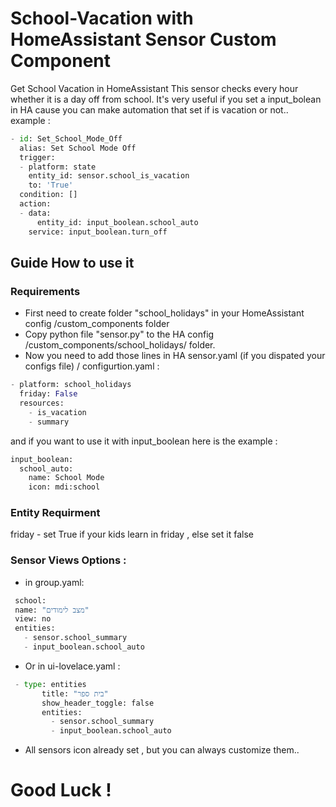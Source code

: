 # School-Vacation with HomeAssistant Sensor Custom Component
Get School Vacation in HomeAssistant
 This sensor checks every hour whether it is a day off from school.
It's very useful if you set a input_bolean in HA cause you can make automation that set if is vacation or not..
example :
```python
- id: Set_School_Mode_Off
  alias: Set School Mode Off
  trigger: 
  - platform: state
    entity_id: sensor.school_is_vacation
    to: 'True'
  condition: []
  action:
  - data:
      entity_id: input_boolean.school_auto
    service: input_boolean.turn_off
 ```
 ## Guide How to use it
       
### Requirements
 * First need to create folder "school_holidays" in your HomeAssistant config /custom_components folder
* Copy python file "sensor.py" to the HA config /custom_components/school_holidays/ folder.
* Now you need to add those lines in HA sensor.yaml (if you dispated your configs file)  /  configurtion.yaml :
 ```python
 - platform: school_holidays
   friday: False
   resources:
     - is_vacation
     - summary
  ```
  and if you want to use it with input_boolean here is the example :
  ```python
  input_boolean:
    school_auto:
      name: School Mode
      icon: mdi:school
  ```
  ### Entity Requirment
  
  friday - set True if your kids learn in friday , else set it false 
  
  ### Sensor Views Options :
 * in group.yaml:
 ```python
  school:
  name: "מצב לימודים"
  view: no
  entities:
    - sensor.school_summary
    - input_boolean.school_auto 
 ```
 
 * Or in ui-lovelace.yaml :
 
 ```python
  - type: entities
        title: "בית ספר"
        show_header_toggle: false
        entities:
          - sensor.school_summary
          - input_boolean.school_auto  
 ```
 * All sensors icon already set , but you can always customize them..
 
 # Good Luck !
